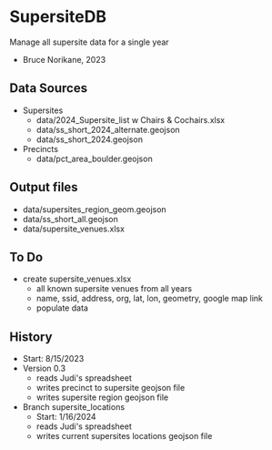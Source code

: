 # SupersiteDB

Manage all supersite data for a single year

- Bruce Norikane, 2023

## Data Sources

- Supersites
  - data/2024_Supersite_list w Chairs & Cochairs.xlsx
  - data/ss_short_2024_alternate.geojson
  - data/ss_short_2024.geojson
- Precincts
  - data/pct_area_boulder.geojson

## Output files

- data/supersites_region_geom.geojson
- data/ss_short_all.geojson
- data/supersite_venues.xlsx

## To Do

- create supersite_venues.xlsx
  - all known supersite venues from all years
  - name, ssid, address, org, lat, lon, geometry, google map link
  - populate data

## History

- Start: 8/15/2023
- Version 0.3
  - reads Judi's spreadsheet
  - writes precinct to supersite geojson file
  - writes supersite region geojson file
- Branch supersite_locations
  - Start: 1/16/2024
  - reads Judi's spreadsheet
  - writes current supersites locations geojson file
